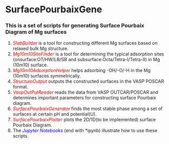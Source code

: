 # SurfacePourbaixGene
### This is a set of scripts for generating Surface Pourbaix Diagram of Mg surfaces

1. <span style="color:red">*SlabBuilder*</span> is a tool for constructing different Mg surfaces based on relaxed bulk Mg structure.
2. <span style="color:red">*Mg10m10SiteFinder*</span> is a tool for determining the typical adsorption sites (onsurface:OT/HW/LB/SB and subsurface:Octa/Tetra-I/Tetra-II) in Mg (10m10) surface.
3. <span style="color:red">*Mg10m10AdsorptionHelper*</span> helps adsorbing -OH/-O/-H in the Mg (10m10) surfaces symmetrically.
4. <span style="color:red">*StructureOutput*</span> outputs the constructed surfaces in the VASP POSCAR format.
5. <span style="color:red">*VaspOutPutReader*</span> reads the data from VASP OUTCAR/POSCAR and determines important parameters for constructing surface Pourbaix diagram.
6. <span style="color:red">*SurfacePourbaixGenerator*</span> finds the most stable phase among a set of surfaces at certain pH and potential(U).
7. <span style="color:red">*SurfacePourbaixPlotter*</span> plots the 2D/1D(to be implemented) surface Pourbaix Diagram.
8. The <span style="color:blue">*Jupyter Notebooks*</span> (end with *ipynb) illustrate how to use these scripts. 
